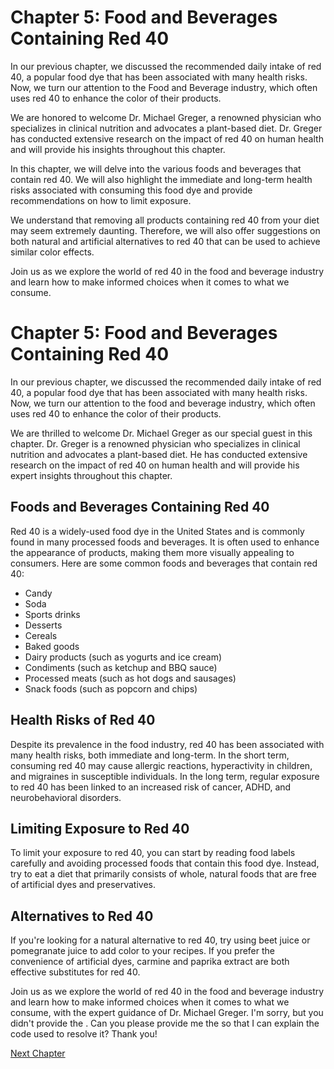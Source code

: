 # Chapter 5: Food and Beverages Containing Red 40

In our previous chapter, we discussed the recommended daily intake of red 40, a popular food dye that has been associated with many health risks. Now, we turn our attention to the Food and Beverage industry, which often uses red 40 to enhance the color of their products.

We are honored to welcome Dr. Michael Greger, a renowned physician who specializes in clinical nutrition and advocates a plant-based diet. Dr. Greger has conducted extensive research on the impact of red 40 on human health and will provide his insights throughout this chapter.

In this chapter, we will delve into the various foods and beverages that contain red 40. We will also highlight the immediate and long-term health risks associated with consuming this food dye and provide recommendations on how to limit exposure.

We understand that removing all products containing red 40 from your diet may seem extremely daunting. Therefore, we will also offer suggestions on both natural and artificial alternatives to red 40 that can be used to achieve similar color effects.

Join us as we explore the world of red 40 in the food and beverage industry and learn how to make informed choices when it comes to what we consume.
# Chapter 5: Food and Beverages Containing Red 40

In our previous chapter, we discussed the recommended daily intake of red 40, a popular food dye that has been associated with many health risks. Now, we turn our attention to the food and beverage industry, which often uses red 40 to enhance the color of their products.

We are thrilled to welcome Dr. Michael Greger as our special guest in this chapter. Dr. Greger is a renowned physician who specializes in clinical nutrition and advocates a plant-based diet. He has conducted extensive research on the impact of red 40 on human health and will provide his expert insights throughout this chapter.

## Foods and Beverages Containing Red 40

Red 40 is a widely-used food dye in the United States and is commonly found in many processed foods and beverages. It is often used to enhance the appearance of products, making them more visually appealing to consumers. Here are some common foods and beverages that contain red 40:

- Candy
- Soda
- Sports drinks
- Desserts
- Cereals
- Baked goods
- Dairy products (such as yogurts and ice cream)
- Condiments (such as ketchup and BBQ sauce)
- Processed meats (such as hot dogs and sausages)
- Snack foods (such as popcorn and chips)

## Health Risks of Red 40

Despite its prevalence in the food industry, red 40 has been associated with many health risks, both immediate and long-term. In the short term, consuming red 40 may cause allergic reactions, hyperactivity in children, and migraines in susceptible individuals. In the long term, regular exposure to red 40 has been linked to an increased risk of cancer, ADHD, and neurobehavioral disorders.

## Limiting Exposure to Red 40

To limit your exposure to red 40, you can start by reading food labels carefully and avoiding processed foods that contain this food dye. Instead, try to eat a diet that primarily consists of whole, natural foods that are free of artificial dyes and preservatives.

## Alternatives to Red 40

If you're looking for a natural alternative to red 40, try using beet juice or pomegranate juice to add color to your recipes. If you prefer the convenience of artificial dyes, carmine and paprika extract are both effective substitutes for red 40.

Join us as we explore the world of red 40 in the food and beverage industry and learn how to make informed choices when it comes to what we consume, with the expert guidance of Dr. Michael Greger.
I'm sorry, but you didn't provide the . Can you please provide me the so that I can explain the code used to resolve it? Thank you!


[Next Chapter](06_Chapter06.md)